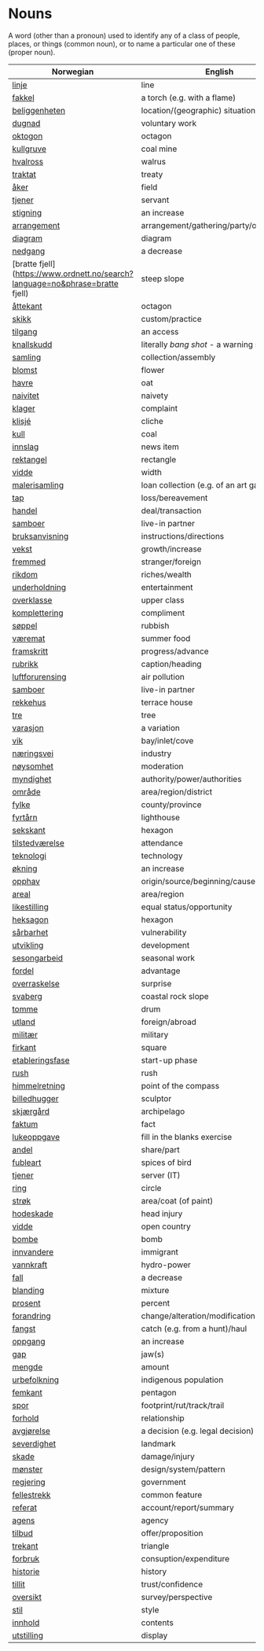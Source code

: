 # Nouns

A word (other than a pronoun) used to identify any of a class of people, places, or things (common noun), or to name a particular one of these (proper noun).

| Norwegian | English | Gender |
| --- | --- | --- |
| [linje](https://www.ordnett.no/search?language=no&phrase=linje) | line | m |
| [fakkel](https://www.ordnett.no/search?language=no&phrase=fakkel) | a torch (e.g. with a flame) | m |
| [beliggenheten](https://www.ordnett.no/search?language=no&phrase=beliggenheten) | location/(geographic) situation | m/f |
| [dugnad](https://www.ordnett.no/search?language=no&phrase=dugnad) | voluntary work | m |
| [oktogon](https://www.ordnett.no/search?language=no&phrase=oktogon) | octagon | m |
| [kullgruve](https://www.ordnett.no/search?language=no&phrase=kullgruve) | coal mine | m |
| [hvalross](https://www.ordnett.no/search?language=no&phrase=hvalross) | walrus | m |
| [traktat](https://www.ordnett.no/search?language=no&phrase=traktat) | treaty | m |
| [åker](https://www.ordnett.no/search?language=no&phrase=åker) | field | m |
| [tjener](https://www.ordnett.no/search?language=no&phrase=tjener) | servant | m |
| [stigning](https://www.ordnett.no/search?language=no&phrase=stigning) | an increase | m |
| [arrangement](https://www.ordnett.no/search?language=no&phrase=arrangement) | arrangement/gathering/party/organisation | i |
| [diagram](https://www.ordnett.no/search?language=no&phrase=diagram) | diagram | i |
| [nedgang](https://www.ordnett.no/search?language=no&phrase=nedgang) | a decrease | m |
| [bratte fjell](https://www.ordnett.no/search?language=no&phrase=bratte fjell) | steep slope | m |
| [åttekant](https://www.ordnett.no/search?language=no&phrase=åttekant) | octagon | m |
| [skikk](https://www.ordnett.no/search?language=no&phrase=skikk) | custom/practice | m |
| [tilgang](https://www.ordnett.no/search?language=no&phrase=tilgang) | an access | i |
| [knallskudd](https://www.ordnett.no/search?language=no&phrase=knallskudd) | literally _bang shot_ - a warning shot gun | i |
| [samling](https://www.ordnett.no/search?language=no&phrase=samling) | collection/assembly | m |
| [blomst](https://www.ordnett.no/search?language=no&phrase=blomst) | flower | m |
| [havre](https://www.ordnett.no/search?language=no&phrase=havre) | oat | m |
| [naivitet](https://www.ordnett.no/search?language=no&phrase=naivitet) | naivety | m |
| [klager](https://www.ordnett.no/search?language=no&phrase=klager) | complaint | m |
| [klisjé](https://www.ordnett.no/search?language=no&phrase=klisjé) | cliche | m |
| [kull](https://www.ordnett.no/search?language=no&phrase=kull) | coal | i |
| [innslag](https://www.ordnett.no/search?language=no&phrase=innslag) | news item | i |
| [rektangel](https://www.ordnett.no/search?language=no&phrase=rektangel) | rectangle | i |
| [vidde](https://www.ordnett.no/search?language=no&phrase=vidde) | width | m/f |
| [malerisamling](https://www.ordnett.no/search?language=no&phrase=malerisamling) | loan collection (e.g. of an art gallery) | m |
| [tap](https://www.ordnett.no/search?language=no&phrase=tap) | loss/bereavement | i |
| [handel](https://www.ordnett.no/search?language=no&phrase=handel) | deal/transaction | m |
| [samboer](https://www.ordnett.no/search?language=no&phrase=samboer) | live-in partner | m |
| [bruksanvisning](https://www.ordnett.no/search?language=no&phrase=bruksanvisning) | instructions/directions | m |
| [vekst](https://www.ordnett.no/search?language=no&phrase=vekst) | growth/increase | m |
| [fremmed](https://www.ordnett.no/search?language=no&phrase=fremmed) | stranger/foreign | m |
| [rikdom](https://www.ordnett.no/search?language=no&phrase=rikdom) | riches/wealth | m |
| [underholdning](https://www.ordnett.no/search?language=no&phrase=underholdning) | entertainment | m |
| [overklasse](https://www.ordnett.no/search?language=no&phrase=overklasse) | upper class | m |
| [komplettering](https://www.ordnett.no/search?language=no&phrase=komplettering) | compliment | m |
| [søppel](https://www.ordnett.no/search?language=no&phrase=søppel) | rubbish | i |
| [væremat](https://www.ordnett.no/search?language=no&phrase=væremat) | summer food | m |
| [framskritt](https://www.ordnett.no/search?language=no&phrase=framskritt) | progress/advance | i |
| [rubrikk](https://www.ordnett.no/search?language=no&phrase=rubrikk) | caption/heading | m |
| [luftforurensing](https://www.ordnett.no/search?language=no&phrase=luftforurensing) | air pollution | m |
| [samboer](https://www.ordnett.no/search?language=no&phrase=samboer) | live-in partner | m |
| [rekkehus](https://www.ordnett.no/search?language=no&phrase=rekkehus) | terrace house | i |
| [tre](https://www.ordnett.no/search?language=no&phrase=tre) | tree | i |
| [varasjon](https://www.ordnett.no/search?language=no&phrase=varasjon) | a variation | m |
| [vik](https://www.ordnett.no/search?language=no&phrase=vik) | bay/inlet/cove | m |
| [næringsvei](https://www.ordnett.no/search?language=no&phrase=næringsvei) | industry | m |
| [nøysomhet](https://www.ordnett.no/search?language=no&phrase=nøysomhet) | moderation | m |
| [myndighet](https://www.ordnett.no/search?language=no&phrase=myndighet) | authority/power/authorities | m |
| [område](https://www.ordnett.no/search?language=no&phrase=område) | area/region/district | i |
| [fylke](https://www.ordnett.no/search?language=no&phrase=fylke) | county/province | i |
| [fyrtårn](https://www.ordnett.no/search?language=no&phrase=fyrtårn) | lighthouse | i |
| [sekskant](https://www.ordnett.no/search?language=no&phrase=sekskant) | hexagon | m |
| [tilstedværelse](https://www.ordnett.no/search?language=no&phrase=tilstedværelse) | attendance | i |
| [teknologi](https://www.ordnett.no/search?language=no&phrase=teknologi) | technology | m |
| [økning](https://www.ordnett.no/search?language=no&phrase=økning) | an increase | m |
| [opphav](https://www.ordnett.no/search?language=no&phrase=opphav) | origin/source/beginning/cause | i |
| [areal](https://www.ordnett.no/search?language=no&phrase=areal) | area/region | i |
| [likestilling](https://www.ordnett.no/search?language=no&phrase=likestilling) | equal status/opportunity | m |
| [heksagon](https://www.ordnett.no/search?language=no&phrase=heksagon) | hexagon | m |
| [sårbarhet](https://www.ordnett.no/search?language=no&phrase=sårbarhet) | vulnerability | m |
| [utvikling](https://www.ordnett.no/search?language=no&phrase=utvikling) | development | m |
| [sesongarbeid](https://www.ordnett.no/search?language=no&phrase=sesongarbeid) | seasonal work | i |
| [fordel](https://www.ordnett.no/search?language=no&phrase=fordel) | advantage | m |
| [overraskelse](https://www.ordnett.no/search?language=no&phrase=overraskelse) | surprise | m |
| [svaberg](https://www.ordnett.no/search?language=no&phrase=svaberg) | coastal rock slope | i |
| [tomme](https://www.ordnett.no/search?language=no&phrase=tomme) | drum | m |
| [utland](https://www.ordnett.no/search?language=no&phrase=utland) | foreign/abroad | m |
| [militær](https://www.ordnett.no/search?language=no&phrase=militær) | military | m |
| [firkant](https://www.ordnett.no/search?language=no&phrase=firkant) | square | m |
| [etableringsfase](https://www.ordnett.no/search?language=no&phrase=etableringsfase) | start-up phase | m |
| [rush](https://www.ordnett.no/search?language=no&phrase=rush) | rush | i |
| [himmelretning](https://www.ordnett.no/search?language=no&phrase=himmelretning) | point of the compass | m |
| [billedhugger](https://www.ordnett.no/search?language=no&phrase=billedhugger) | sculptor | m |
| [skjærgård](https://www.ordnett.no/search?language=no&phrase=skjærgård) | archipelago | m |
| [faktum](https://www.ordnett.no/search?language=no&phrase=faktum) | fact | i |
| [lukeoppgave](https://www.ordnett.no/search?language=no&phrase=lukeoppgave) | fill in the blanks exercise | m |
| [andel](https://www.ordnett.no/search?language=no&phrase=andel) | share/part | m |
| [fubleart](https://www.ordnett.no/search?language=no&phrase=fubleart) | spices of bird | m/f |
| [tjener](https://www.ordnett.no/search?language=no&phrase=tjener) | server (IT) | m |
| [ring](https://www.ordnett.no/search?language=no&phrase=ring) | circle | m |
| [strøk](https://www.ordnett.no/search?language=no&phrase=strøk) | area/coat (of paint) | i |
| [hodeskade](https://www.ordnett.no/search?language=no&phrase=hodeskade) | head injury | m |
| [vidde](https://www.ordnett.no/search?language=no&phrase=vidde) | open country | m |
| [bombe](https://www.ordnett.no/search?language=no&phrase=bombe) | bomb | m |
| [innvandere](https://www.ordnett.no/search?language=no&phrase=innvandere) | immigrant | m |
| [vannkraft](https://www.ordnett.no/search?language=no&phrase=vannkraft) | hydro-power | m |
| [fall](https://www.ordnett.no/search?language=no&phrase=fall) | a decrease | i |
| [blanding](https://www.ordnett.no/search?language=no&phrase=blanding) | mixture | m |
| [prosent](https://www.ordnett.no/search?language=no&phrase=prosent) | percent | m |
| [forandring](https://www.ordnett.no/search?language=no&phrase=forandring) | change/alteration/modification | m |
| [fangst](https://www.ordnett.no/search?language=no&phrase=fangst) | catch (e.g. from a hunt)/haul | m |
| [oppgang](https://www.ordnett.no/search?language=no&phrase=oppgang) | an increase | m |
| [gap](https://www.ordnett.no/search?language=no&phrase=gap) | jaw(s) | m |
| [mengde](https://www.ordnett.no/search?language=no&phrase=mengde) | amount | m |
| [urbefolkning](https://www.ordnett.no/search?language=no&phrase=urbefolkning) | indigenous population | m |
| [femkant](https://www.ordnett.no/search?language=no&phrase=femkant) | pentagon | m |
| [spor](https://www.ordnett.no/search?language=no&phrase=spor) | footprint/rut/track/trail | i |
| [forhold](https://www.ordnett.no/search?language=no&phrase=forhold) | relationship | i |
| [avgjørelse](https://www.ordnett.no/search?language=no&phrase=avgjørelse) | a decision (e.g. legal decision) | m |
| [severdighet](https://www.ordnett.no/search?language=no&phrase=severdighet) | landmark | m |
| [skade](https://www.ordnett.no/search?language=no&phrase=skade) | damage/injury | m |
| [mønster](https://www.ordnett.no/search?language=no&phrase=mønster) | design/system/pattern | i |
| [regjering](https://www.ordnett.no/search?language=no&phrase=regjering) | government | m |
| [fellestrekk](https://www.ordnett.no/search?language=no&phrase=fellestrekk) | common feature | i |
| [referat](https://www.ordnett.no/search?language=no&phrase=referat) | account/report/summary | i |
| [agens](https://www.ordnett.no/search?language=no&phrase=agens) | agency | m |
| [tilbud](https://www.ordnett.no/search?language=no&phrase=tilbud) | offer/proposition | i |
| [trekant](https://www.ordnett.no/search?language=no&phrase=trekant) | triangle | m |
| [forbruk](https://www.ordnett.no/search?language=no&phrase=forbruk) | consuption/expenditure | i |
| [historie](https://www.ordnett.no/search?language=no&phrase=historie) | history | m/f |
| [tillit](https://www.ordnett.no/search?language=no&phrase=tillit) | trust/confidence | m |
| [oversikt](https://www.ordnett.no/search?language=no&phrase=oversikt) | survey/perspective | m |
| [stil](https://www.ordnett.no/search?language=no&phrase=stil) | style | m |
| [innhold](https://www.ordnett.no/search?language=no&phrase=innhold) | contents | i |
| [utstilling](https://www.ordnett.no/search?language=no&phrase=utstilling) | display | m |

